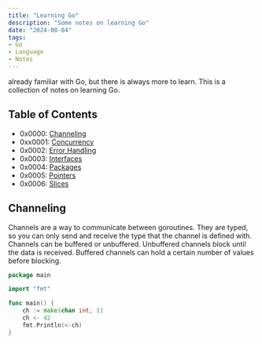 ```yaml
---
title: "Learning Go"
description: "Some notes on learning Go"
date: "2024-08-04"
tags:
- Go
- Language
- Notes
---
```


already familiar with Go, but there is always more to learn. This is a collection of notes on learning Go.

## Table of Contents
- 0x0000: [Channeling](#channeling)
- 0xx0001: [Concurrency](#concurrency)
- 0x0002: [Error Handling](#error-handling)
- 0x0003: [Interfaces](#interfaces)
- 0x0004: [Packages](#packages)
- 0x0005: [Pointers](#pointers)
- 0x0006: [Slices](#slices)

## Channeling
Channels are a way to communicate between goroutines. They are typed, so you can only send and receive the type that the channel is defined with. Channels can be buffered or unbuffered. Unbuffered channels block until the data is received. Buffered channels can hold a certain number of values before blocking.

```go
package main

import "fmt"

func main() {
    ch := make(chan int, 1)
    ch <- 42
    fmt.Println(<-ch)
}
```
